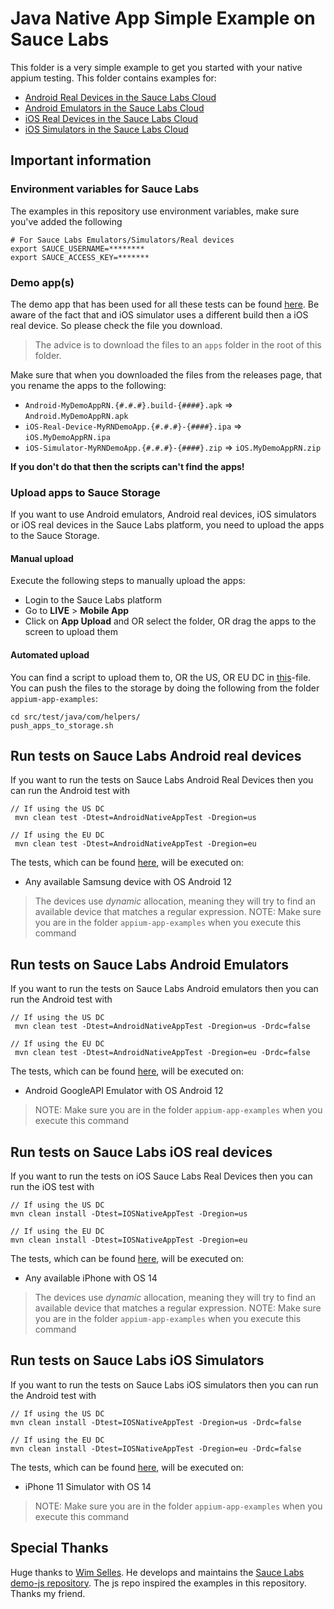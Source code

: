 # Java Native App Simple Example on Sauce Labs
This folder is a very simple example to get you started with your native appium testing.
This folder contains examples for:

- [Android Real Devices in the Sauce Labs Cloud](#run-tests-on-sauce-labs-android-real-devices)
- [Android Emulators in the Sauce Labs Cloud](#run-tests-on-sauce-labs-android-emulators)
- [iOS Real Devices in the Sauce Labs Cloud](#run-tests-on-sauce-labs-ios-real-devices)
- [iOS Simulators in the Sauce Labs Cloud](#run-tests-on-sauce-labs-ios-simulators)

## Important information
### Environment variables for Sauce Labs
The examples in this repository use environment variables, make sure you've added the following

    # For Sauce Labs Emulators/Simulators/Real devices
    export SAUCE_USERNAME=********
    export SAUCE_ACCESS_KEY=*******

### Demo app(s)
The demo app that has been used for all these tests can be found [here](https://github.com/saucelabs/my-demo-app-rn/releases).
Be aware of the fact that and iOS simulator uses a different build then a iOS real device. So please check the file you
download.

> The advice is to download the files to an `apps` folder in the root of this folder.

Make sure that when you downloaded the files from the releases page, that you rename the apps to the following:

- `Android-MyDemoAppRN.{#.#.#}.build-{####}.apk` => `Android.MyDemoAppRN.apk`
- `iOS-Real-Device-MyRNDemoApp.{#.#.#}-{####}.ipa` => `iOS.MyDemoAppRN.ipa`
- `iOS-Simulator-MyRNDemoApp.{#.#.#}-{####}.zip` => `iOS.MyDemoAppRN.zip`

**If you don't do that then the scripts can't find the apps!**

### Upload apps to Sauce Storage
If you want to use Android emulators, Android real devices, iOS simulators or iOS real devices in the Sauce Labs platform, you need to upload 
the apps to the Sauce Storage.

#### Manual upload
Execute the following steps to manually upload the apps:
- Login to the Sauce Labs platform
- Go to **LIVE** > **Mobile App**
- Click on **App Upload** and OR select the folder, OR drag the apps to the screen to upload them

#### Automated upload
You can find a script to upload them to, OR the US, OR EU DC in [this](../../helpers/push_apps_to_storage.sh)-file. You can push the files to the
storage by doing the following from the folder `appium-app-examples`:

    cd src/test/java/com/helpers/
    push_apps_to_storage.sh

## Run tests on Sauce Labs Android real devices
If you want to run the tests on Sauce Labs Android Real Devices then you can run the Android test with

    // If using the US DC
     mvn clean test -Dtest=AndroidNativeAppTest -Dregion=us
    
    // If using the EU DC
     mvn clean test -Dtest=AndroidNativeAppTest -Dregion=eu
    
The tests, which can be found [here](AndroidNativeAppTest.java), will be executed on:     
- Any available Samsung device with OS Android 12
          
> The devices use *dynamic* allocation, meaning they will try to find an available device that matches a regular expression.
> NOTE: Make sure you are in the folder `appium-app-examples` when you execute this command

## Run tests on Sauce Labs Android Emulators
If you want to run the tests on Sauce Labs Android emulators then you can run the Android test with

    // If using the US DC
     mvn clean test -Dtest=AndroidNativeAppTest -Dregion=us -Drdc=false
    
    // If using the EU DC
     mvn clean test -Dtest=AndroidNativeAppTest -Dregion=eu -Drdc=false

The tests, which can be found [here](AndroidNativeAppTest.java), will be executed on:

- Android GoogleAPI Emulator with OS Android 12
> NOTE: Make sure you are in the folder `appium-app-examples` when you execute this command

## Run tests on Sauce Labs iOS real devices
If you want to run the tests on iOS Sauce Labs Real Devices then you can run the iOS test with

    // If using the US DC
    mvn clean install -Dtest=IOSNativeAppTest -Dregion=us
    
    // If using the EU DC
    mvn clean install -Dtest=IOSNativeAppTest -Dregion=eu

The tests, which can be found [here](IOSNativeAppTest.java), will be executed on:

- Any available iPhone with OS 14

> The devices use *dynamic* allocation, meaning they will try to find an available device that matches a regular
expression.
> NOTE: Make sure you are in the folder `appium-app-examples` when you execute this command

## Run tests on Sauce Labs iOS Simulators
If you want to run the tests on Sauce Labs iOS simulators then you can run the Android test with

    // If using the US DC
    mvn clean install -Dtest=IOSNativeAppTest -Dregion=us -Drdc=false
    
    // If using the EU DC
    mvn clean install -Dtest=IOSNativeAppTest -Dregion=eu -Drdc=false

The tests, which can be found [here](IOSNativeAppTest.java), will be executed on:

- iPhone 11 Simulator with OS 14
> NOTE: Make sure you are in the folder `appium-app-examples` when you execute this command

## Special Thanks
Huge thanks to [Wim Selles](https://github.com/wswebcreation). He develops and maintains the [Sauce Labs demo-js repository](https://github.com/saucelabs-training/demo-js). 
The js repo inspired the examples in this repository. Thanks my friend.
